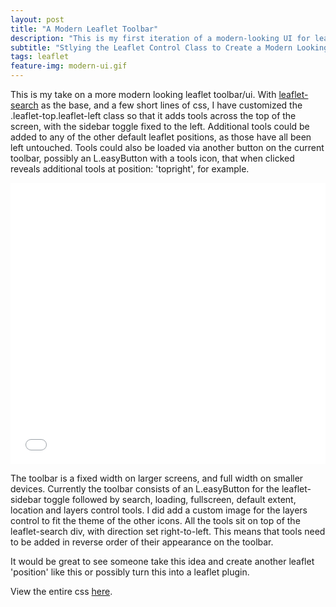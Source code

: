 ```yaml
---
layout: post
title: "A Modern Leaflet Toolbar"
description: "This is my first iteration of a modern-looking UI for leaflet maps."
subtitle: "Stlying the Leaflet Control Class to Create a Modern Looking Toolbar"
tags: leaflet
feature-img: modern-ui.gif
---
```

This is my take on a more modern looking leaflet toolbar/ui. With [leaflet-search](https://github.com/stefanocudini/leaflet-search) as the base, and a few short lines of css, I have customized the .leaflet-top.leaflet-left class so that it adds tools across the top of the screen, with the sidebar toggle fixed to the left. Additional tools could be added to any of the other default leaflet positions, as those have all been left untouched. Tools could also be loaded via another button on the current toolbar, possibly an L.easyButton with a tools icon, that when clicked reveals additional tools at position: 'topright', for example.

<iframe width="100%" height="450" src="//www.ovrdc.org/apps/ports.html" frameborder="0" allowfullscreen></iframe>

The toolbar is a fixed width on larger screens, and full width on smaller devices. Currently the toolbar consists of an L.easyButton for the leaflet-sidebar toggle followed by search, loading, fullscreen, default extent, location and layers control tools. I did add a custom image for the layers control to fit the theme of the other icons. All the tools sit on top of the leaflet-search div, with direction set right-to-left. This means that tools need to be added in reverse order of their appearance on the toolbar.

It would be great to see someone take this idea and create another leaflet 'position' like this or possibly turn this into a leaflet plugin.

View the entire css [here](//getbounds.com/data/ovrdc-modern-ui.css).
